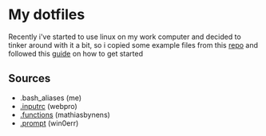 # My dotfiles

Recently i've started to use linux on my work computer and decided to tinker around with it a bit, so i copied some example files from this [repo](https://github.com/webpro/awesome-dotfiles) and followed this [guide](https://webpro.nl/articles/getting-started-with-dotfiles) on how to get started

## Sources
- .bash_aliases (me)
- [.inputrc](https://github.com/webpro/dotfiles/blob/main/runcom/.inputrc) (webpro)
- [.functions](https://github.com/mathiasbynens/dotfiles/blob/main/.functions) (mathiasbynens)
- [.prompt](https://github.com/win0err/aphrodite-terminal-theme) (win0err)
